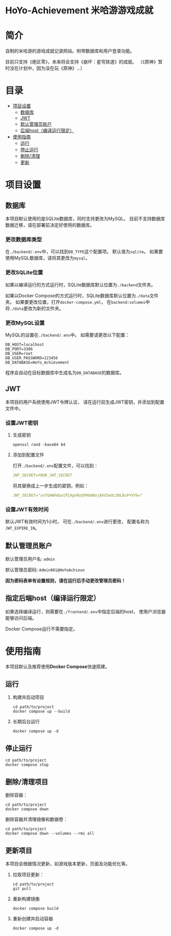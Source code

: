 HoYo-Achievement 米哈游游戏成就
================

# 简介
自制的米哈游的游戏成就记录网站。附带数据库和用户登录功能。

目前只支持《绝区零》，未来将会支持《崩坏：星穹铁道》的成就。
（《原神》暂时没在计划中，因为没在玩《原神》...）

# 目录
- [项目设置](#项目设置)
  - [数据库](#数据库设置)
  - [JWT](#JWT设置)
  - [默认管理员账户](#默认管理员账户)
  - [后端host（编译运行限定）](#指定后端host编译运行限定)
- [使用指南](#使用指南)
  - [运行](#运行)
  - [停止运行](#停止运行)
  - [删除/清理](#删除清理项目)
  - [更新](#更新项目)

# 项目设置

## 数据库
本项目默认使用的是SQLite数据库，同时支持更改为MySQL。
目前不支持数据库数据迁移，请在部署前决定好使用的数据库。

### 更改数据库类型
在`./backend/.env`中，可以找到`DB_TYPE`这个配置项。
默认值为`sqlite`。
如果要使用MySQL数据库，请将其更改为`mysql`。

### 更改SQLite位置
如果以编译运行的方式运行时，SQLite数据库默认位置为`./backend`文件夹。

如果以Docker Compose的方式运行时，SQLite数据库默认位置为`./data`文件夹。
如果要更改位置，打开`docker-compose.yml`，
在`backend:volumes`中将`./data`更改为新的文件夹。

### 更改MySQL设置
MySQL的设置在`./backend/.env`中。
如需要请更改以下配置：
```
DB_HOST=localhost
DB_PORT=3306
DB_USER=root
DB_USER_PASSWORD=123456
DB_DATABASE=HoYo_Achievement
```
程序会自动在目标数据库中生成名为`DB_DATABASE`的数据库。

## JWT
本项目的用户系统使用JWT令牌认证，
请在运行前生成JWT密钥，并添加到配置文件中。

### 设置JWT密钥
1. 生成密钥
    ```shell
    openssl rand -base64 64
    ```

2. 添加到配置文件

    打开`./backend/.env`配置文件，可以找到：

    ```YAML
    JWT_SECRET=YOUR_JWT_SECRET
    ```

    将其替换成上一步生成的密钥，例如：

    ```YAML
    JWT_SECRET="snfGHWFmbxtPI4pnRoSPHUmNnj8XV5eOc3OLRsP+VYk="
    ```

### 设置JWT有效时间
默认JWT有效时间为1小时。
可在`./backend/.env`进行更改，
配置名称为`JWT_EXPIRE_IN`。

## 默认管理员账户
默认管理员用户名:
`admin`

默认管理员密码:
`Admin001@HoYoAchieve`

**因为密码表单有设置规则，请在运行后手动更改管理员密码！**

## 指定后端host（编译运行限定）
如果选择编译运行，则需要在`./frontend/.env`中指定后端的host，
使用户浏览器能够访问后端。

Docker Compose运行不需要指定。

# 使用指南

本项目默认及推荐使用**Docker Compose**快速搭建。

## 运行
1. 构建并启动项目
    ```shell
    cd path/to/project
    docker compose up --build
    ```

2. 长期后台运行
    ```shell
    docker compose up -d
    ```

## 停止运行

```shell
cd path/to/project
docker compose stop
```

## 删除/清理项目

删除容器：
```shell
cd path/to/project
docker compose down
```

删除容器并清理镜像和数据卷：
```shell
cd path/to/project
docker compose down --volumes --rmi all
```

## 更新项目
本项目会根据情况更新，如游戏版本更新，页面及功能优化等。

1. 拉取项目更新：
    ```shell
    cd path/to/project
    git pull
    ```

2. 重新构建镜像
    ```shell
    docker compose build
    ```

3. 重新创建并启动容器
    ```shell
    docker compose up -d
    ```
